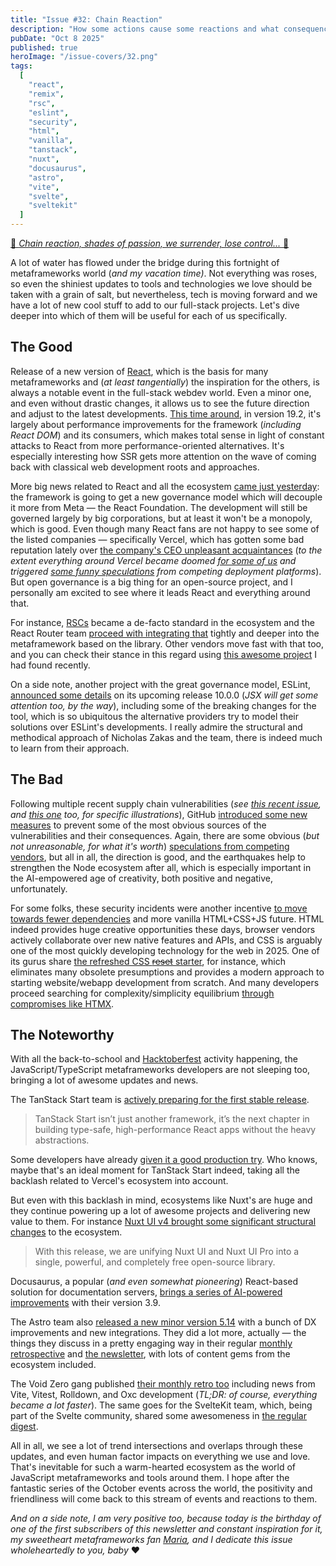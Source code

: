 ```yaml
---
title: "Issue #32: Chain Reaction"
description: "How some actions cause some reactions and what consequences these reactions may bring and impact."
pubDate: "Oct 8 2025"
published: true
heroImage: "/issue-covers/32.png"
tags:
  [
    "react",
    "remix",
    "rsc",
    "eslint",
    "security",
    "html",
    "vanilla",
    "tanstack",
    "nuxt",
    "docusaurus",
    "astro",
    "vite",
    "svelte",
    "sveltekit"
  ]
---
```


[🎵 _Chain reaction, shades of passion, we surrender, lose control..._ 🎵](https://www.youtube.com/watch?v=Xw4AV_BeE24&list=PLYRq_7Yox1jDETeL_YgKUc8DXduCV9jA2&index=33)

A lot of water has flowed under the bridge during this fortnight of metaframeworks world (_and my vacation time)_. Not everything was roses, so even the shiniest updates to tools and technologies we love should be taken with a grain of salt, but nevertheless, tech is moving forward and we have a lot of new cool stuff to add to our full-stack projects. Let's dive deeper into which of them will be useful for each of us specifically.

## The Good

Release of a new version of [React](https://metaframe.works/tags/react/), which is the basis for many metaframeworks and (_at least tangentially_) the inspiration for the others, is always a notable event in the full-stack webdev world. Even a minor one, and even without drastic changes, it allows us to see the future direction and adjust to the latest developments. [This time around](https://react.dev/blog/2025/10/01/react-19-2), in version 19.2, it's largely about performance improvements for the framework (_including React DOM_) and its consumers, which makes total sense in light of constant attacks to React from more performance-oriented alternatives. It's especially interesting how SSR gets more attention on the wave of coming back with classical web development roots and approaches.

More big news related to React and all the ecosystem [came just yesterday](https://react.dev/blog/2025/10/07/introducing-the-react-foundation): the framework is going to get a new governance model which will decouple it more from Meta — the React Foundation. The development will still be governed largely by big corporations, but at least it won't be a monopoly, which is good. Even though many React fans are not happy to see some of the listed companies — specifically Vercel, which has gotten some bad reputation lately over [the company's CEO unpleasant acquaintances](https://x.com/rauchg/status/1972669025525158031) (_to the extent everything around Vercel became doomed [for some of us](https://bsky.app/profile/bnb.im/post/3lzyqkoemik2s) and triggered [some funny speculations](https://bsky.app/profile/deno.land/post/3m22eylstfs2a) from competing deployment platforms_). But open governance is a big thing for an open-source project, and I personally am excited to see where it leads React and everything around that.

For instance, [RSCs](https://metaframe.works/tags/rsc/) became a de-facto standard in the ecosystem and the React Router team [proceed with integrating that](https://remix.run/blog/rsc-framework-mode-preview) tightly and deeper into the metaframework based on the library. Other vendors move fast with that too, and you can check their stance in this regard using [this awesome project](https://rsc.krasimirtsonev.com) I had found recently.

On a side note, another project with the great governance model, ESLint, [announced some details](https://eslint.org/blog/2025/10/whats-coming-in-eslint-10.0.0/) on its upcoming release 10.0.0 (_JSX will get some attention too, by the way_), including some of the breaking changes for the tool, which is so ubiquitous the alternative providers try to model their solutions over ESLint's developments. I really admire the structural and methodical approach of Nicholas Zakas and the team, there is indeed much to learn from their approach.

## The Bad

Following multiple recent supply chain vulnerabilities (_see [this recent issue](https://metaframe.works/archive/31/#:~:text=There%20were%20several%20attacks%20on%20the%20npm%20ecosystem%20during%20the%20last%20couple%20of%20weeks), and [this one](https://metaframe.works/archive/29/#:~:text=Nx%2C%20used%20widely%20for%20full%2Dstack%20and%20cross%2Dplatform%20projects%20based%20on%20variety%20of%20technologies%20including%20metaframeworks%2C%20got%20hacked) too, for specific illustrations_), GitHub [introduced some new measures](https://github.blog/security/supply-chain-security/our-plan-for-a-more-secure-npm-supply-chain/) to prevent some of the most obvious sources of the vulnerabilities and their consequences. Again, there are some obvious (_but not unreasonable, for what it's worth_) [speculations from competing vendors](https://deno.com/blog/deno-protects-npm-exploits), but all in all, the direction is good, and the earthquakes help to strengthen the Node ecosystem after all, which is especially important in the AI-empowered age of creativity, both positive and negative, unfortunately.

For some folks, these security incidents were another incentive [to move towards fewer dependencies](https://olliewilliams.xyz/blog/html-renaissance/) and more vanilla HTML+CSS+JS future. HTML indeed provides huge creative opportunities these days, browser vendors actively collaborate over new native features and APIs, and CSS is arguably one of the most quickly developing technology for the web in 2025. One of its gurus share [the refreshed CSS ~~reset~~ starter](https://frontendmasters.com/blog/the-coyier-css-starter/), for instance, which eliminates many obsolete presumptions and provides a modern approach to starting website/webapp development from scratch. And many developers proceed searching for complexity/simplicity equilibrium [through compromises like HTMX](https://ajmoon.com/posts/mesh-i-tried-htmx-then-ditched-it).

## The Noteworthy

With all the back-to-school and [Hacktoberfest](https://hacktoberfest.com) activity happening, the JavaScript/TypeScript metaframeworks developers are not sleeping too, bringing a lot of awesome updates and news.

The TanStack Start team is [actively preparing for the first stable release](https://tanstack.com/blog/announcing-tanstack-start-v1).

> TanStack Start isn’t just another framework, it’s the next chapter in building type-safe, high-performance React apps without the heavy abstractions.

Some developers have already [given it a good production try](https://catalins.tech/migrating-to-tanstack-start/). Who knows, maybe that's an ideal moment for TanStack Start indeed, taking all the backlash related to Vercel's ecosystem into account.

But even with this backlash in mind, ecosystems like Nuxt's are huge and they continue powering up a lot of awesome projects and delivering new value to them. For instance [Nuxt UI v4 brought some significant structural changes](https://nuxt.com/blog/nuxt-ui-v4) to the ecosystem.

> With this release, we are unifying Nuxt UI and Nuxt UI Pro into a single, powerful, and completely free open-source library.

Docusaurus, a popular (_and even somewhat pioneering_) React-based solution for documentation servers, [brings a series of AI-powered improvements](https://docusaurus.io/blog/releases/3.9) with their version 3.9.

The Astro team also [released a new minor version 5.14](https://astro.build/blog/astro-5140/) with a bunch of DX improvements and new integrations. They did a lot more, actually — the things they discuss in a pretty engaging way in their regular [monthly retrospective](https://astro.build/blog/whats-new-september-2025/) and [the newsletter](https://buttondown.com/withastro/archive/the-astro-post-september-2025/), with lots of content gems from the ecosystem included.

The Void Zero gang published [their monthly retro too](https://voidzero.dev/posts/whats-new-sep-2025) including news from Vite, Vitest, Rolldown, and Oxc development (_TL;DR: of course, everything became a lot faster_). The same goes for the SvelteKit team, which, being part of the Svelte community, shared some awesomeness in [the regular digest](https://svelte.dev/blog/whats-new-in-svelte-october-2025).

All in all, we see a lot of trend intersections and overlaps through these updates, and even human factor impacts on everything we use and love. That's inevitable for such a warm-hearted ecosystem as the world of JavaScript metaframeworks and tools around them. I hope after the fantastic series of the October events across the world, the positivity and friendliness will come back to this stream of events and reactions to them.

_And on a side note, I am very positive too, because today is the birthday of one of the first subscribers of this newsletter and constant inspiration for it, my sweetheart metaframeworks fan [Maria](https://uxapologist.com), and I dedicate this issue wholeheartedly to you, baby_ ❤️
